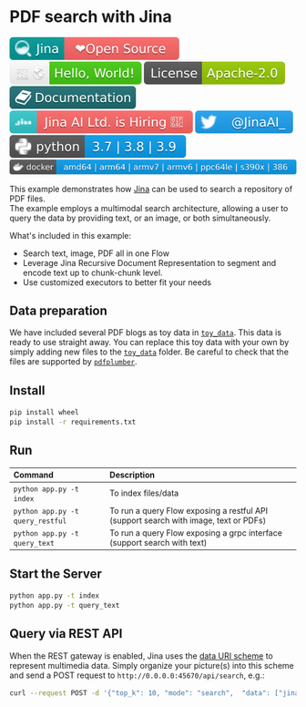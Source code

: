 
# PDF search with Jina

<p align="center">
 
[![Jina](https://github.com/jina-ai/jina/blob/master/.github/badges/jina-badge.svg "We fully commit to open-source")](https://jina.ai)
[![Jina](https://github.com/jina-ai/jina/blob/master/.github/badges/jina-hello-world-badge.svg "Run Jina 'Hello, World!' without installing anything")](https://github.com/jina-ai/jina#jina-hello-world-)
[![Jina](https://github.com/jina-ai/jina/blob/master/.github/badges/license-badge.svg "Jina is licensed under Apache-2.0")](#license)
[![Jina Docs](https://github.com/jina-ai/jina/blob/master/.github/badges/docs-badge.svg "Checkout our docs and learn Jina")](https://docs.jina.ai)
[![We are hiring](https://github.com/jina-ai/jina/blob/master/.github/badges/jina-corp-badge-hiring.svg "We are hiring full-time position at Jina")](https://jobs.jina.ai)
<a href="https://twitter.com/intent/tweet?text=%F0%9F%91%8DCheck+out+Jina%3A+the+New+Open-Source+Solution+for+Neural+Information+Retrieval+%F0%9F%94%8D%40JinaAI_&url=https%3A%2F%2Fgithub.com%2Fjina-ai%2Fjina&hashtags=JinaSearch&original_referer=http%3A%2F%2Fgithub.com%2F&tw_p=tweetbutton" target="_blank">
  <img src="https://github.com/jina-ai/jina/blob/master/.github/badges/twitter-badge.svg"
       alt="tweet button" title="👍Share Jina with your friends on Twitter"></img>
</a>
[![Python 3.7 3.8](https://github.com/jina-ai/jina/blob/master/.github/badges/python-badge.svg "Jina supports Python 3.7 and above")](#)
[![Docker](https://github.com/jina-ai/jina/blob/master/.github/badges/docker-badge.svg "Jina is multi-arch ready, can run on differnt architectures")](https://hub.docker.com/r/jinaai/jina/tags)

</p>

This example demonstrates how [Jina](http://www.jina.ai) can be used to search a repository of PDF files.  
The example employs a multimodal search architecture, allowing a user to query the data by providing text, or an image, or both simultaneously.

What's included in this example:

- Search text, image, PDF all in one Flow 
- Leverage Jina Recursive Document Representation to segment and encode text up to chunk-chunk level.
- Use customized executors to better fit your needs

## Data preparation

We have included several PDF blogs as toy data in [`toy_data`](toy_data).
This data is ready to use straight away. You can replace this toy data with your own by simply adding new files to the [`toy_data`](toy_data) folder. 
Be careful to check that the files are supported by [`pdfplumber`](https://github.com/jsvine/pdfplumber).

## Install

```bash
pip install wheel
pip install -r requirements.txt
```

## Run

| Command | Description |
| :--- | :--- |
| ``python app.py -t index`` | To index files/data |
| ``python app.py -t query_restful`` | To run a query Flow exposing a restful API (support search with image, text or PDFs) |
| ``python app.py -t query_text`` | To run a query Flow exposing a grpc interface (support search with text) |

## Start the Server

``` bash
python app.py -t index
python app.py -t query_text
```

## Query via REST API

When the REST gateway is enabled, Jina uses the [data URI scheme](https://en.wikipedia.org/wiki/Data_URI_scheme) to represent multimedia data. Simply organize your picture(s) into this scheme and send a POST request to `http://0.0.0.0:45670/api/search`, e.g.:

``` bash
curl --request POST -d '{"top_k": 10, "mode": "search",  "data": ["jina hello multimodal"]}' -H 'Content-Type: application/json' 'http://0.0.0.0:45678/search'
```
